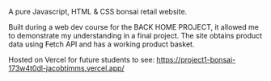 A pure Javascript, HTML & CSS bonsai retail website.

Built during a web dev course for the BACK HOME PROJECT, it allowed me to demonstrate my understanding in a final project.
The site obtains product data using Fetch API and has a working product basket.

Hosted on Vercel for future students to see:
https://project1-bonsai-173w4t0dl-jacobtimms.vercel.app/
